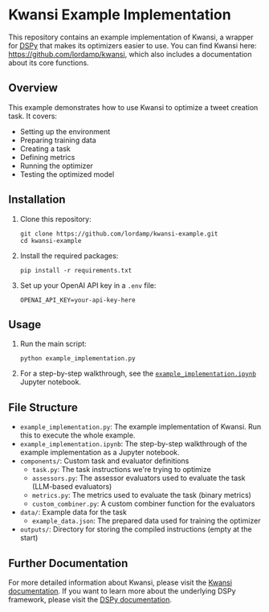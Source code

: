 # Kwansi Example Implementation

This repository contains an example implementation of Kwansi, a wrapper for [DSPy](https://dspy-docs.vercel.app/docs) that makes its optimizers easier to use. You can find Kwansi here: https://github.com/lordamp/kwansi, which also includes a documentation about its core functions.

## Overview

This example demonstrates how to use Kwansi to optimize a tweet creation task. It covers:
- Setting up the environment
- Preparing training data
- Creating a task
- Defining metrics
- Running the optimizer
- Testing the optimized model

## Installation

1. Clone this repository:
   ```
   git clone https://github.com/lordamp/kwansi-example.git
   cd kwansi-example
   ```

2. Install the required packages:
   ```
   pip install -r requirements.txt
   ```

3. Set up your OpenAI API key in a `.env` file:
   ```
   OPENAI_API_KEY=your-api-key-here
   ```

## Usage

1. Run the main script:
   ```
   python example_implementation.py
   ```

2. For a step-by-step walkthrough, see the [`example_implementation.ipynb`](https://github.com/lordamp/kwansi_example/blob/main/example_implementation.ipynb) Jupyter notebook.

## File Structure

- `example_implementation.py`: The example implementation of Kwansi. Run this to execute the whole example.
- `example_implementation.ipynb`: The step-by-step walkthrough of the example implementation as a Jupyter notebook.
- `components/`: Custom task and evaluator definitions
    - `task.py`: The task instructions we're trying to optimize
    - `assessors.py`: The assessor evaluators used to evaluate the task (LLM-based evaluators)
    - `metrics.py`: The metrics used to evaluate the task (binary metrics)
    - `custom_combiner.py`: A custom combiner function for the evaluators
- `data/`: Example data for the task
    - `example_data.json`: The prepared data used for training the optimizer
- `outputs/`: Directory for storing the compiled instructions (empty at the start)


## Further Documentation

For more detailed information about Kwansi, please visit the [Kwansi documentation](https://github.com/lordamp/kwansi). If you want to learn more about the underlying DSPy framework, please visit the [DSPy documentation](https://dspy-docs.vercel.app/docs).